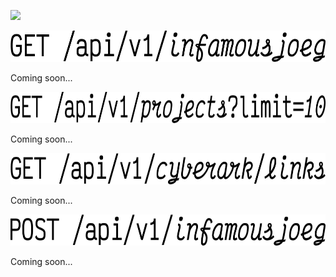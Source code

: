 ![](https://raw.githubcontent.com/infamousjoeg/infamousjoeg/assets/header.png)

<img src="https://github.com/infamousjoeg/infamousjoeg/blob/master/assets/about.png" height="50">

Coming soon...

<img src="https://github.com/infamousjoeg/infamousjoeg/blob/master/assets/top10_projects.png" height="50">

Coming soon...

<img src="https://github.com/infamousjoeg/infamousjoeg/blob/master/assets/cyberark_links.png" height="50">

Coming soon...

<img src="https://github.com/infamousjoeg/infamousjoeg/blob/master/assets/contact.png" height="50">

Coming soon...
